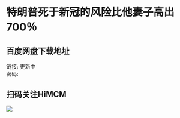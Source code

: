 # 特朗普死于新冠的风险比他妻子高出 700％

## 百度网盘下载地址

链接: 更新中  
密码: 

## 扫码关注HiMCM
![](https://avatars2.githubusercontent.com/u/16745793?s=200&v=4)
